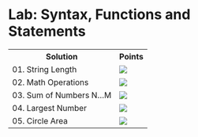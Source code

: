 <h1>Lab: Syntax, Functions and Statements</h1>
<table>
  <tr>
    <th>Solution</th>
    <th>Points</th>
  </tr>
  <tr>
    <td>01. String Length</td>
    <td><img src="https://geps.dev/progress/100"></td>
  </tr>
  <tr>
    <td>02. Math Operations</td>
    <td><img src="https://geps.dev/progress/100"></td>
  </tr>
  <tr>
    <td>03. Sum of Numbers N…M</td>
    <td><img src="https://geps.dev/progress/100"></td>
  </tr>
  <tr>
    <td>04. Largest Number</td>
    <td><img src="https://geps.dev/progress/100"></td>
  </tr>
  <tr>
    <td>05. Circle Area</td>
    <td><img src="https://geps.dev/progress/100"></td>
  </tr>
</table>

